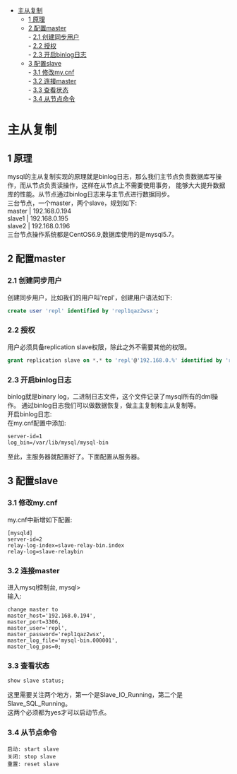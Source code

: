 - [主从复制](#主从复制)  
    - [1 原理](#1-原理)  
    - [2 配置master](#2-配置master)  
            - [2.1 创建同步用户](#21-创建同步用户)  
            - [2.2 授权](#22-授权)  
            - [2.3 开启binlog日志](#23-开启binlog日志)
    - [3 配置slave](#3-配置slave)  
                - [3.1 修改my.cnf](#31-修改mycnf)  
                - [3.2 连接master](#32-连接master)  
                - [3.3 查看状态](#33-查看状态)  
                - [3.4 从节点命令](#34-从节点命令)          

# 主从复制  
## 1 原理  
mysql的主从复制实现的原理就是binlog日志，那么我们主节点负责数据库写操作，而从节点负责读操作，这样在从节点上不需要使用事务，
能够大大提升数据库的性能。从节点通过binlog日志来与主节点进行数据同步。  
三台节点，一个master，两个slave，规划如下:  
master | 192.168.0.194  
slave1 | 192.168.0.195  
slave2 | 192.168.0.196  
三台节点操作系统都是CentOS6.9,数据库使用的是mysql5.7。  

## 2 配置master  
### 2.1 创建同步用户  
创建同步用户，比如我们的用户叫'repl'，创建用户语法如下:  
```sql
create user 'repl' identified by 'repl1qaz2wsx';
```

### 2.2 授权  
用户必须具备replication slave权限，除此之外不需要其他的权限。  
```sql
grant replication slave on *.* to 'repl'@'192.168.0.%' identified by 'repl1qaz2wsx';
```

### 2.3 开启binlog日志
binlog就是binary log，二进制日志文件，这个文件记录了mysql所有的dml操作。
通过binlog日志我们可以做数据恢复，做主主复制和主从复制等。  
开启binlog日志:  
在my.cnf配置中添加:
```
server-id=1
log_bin=/var/lib/mysql/mysql-bin
```

至此，主服务器就配置好了。下面配置从服务器。

## 3 配置slave
### 3.1 修改my.cnf
my.cnf中新增如下配置:  
```
[mysqld]
server-id=2
relay-log-index=slave-relay-bin.index
relay-log=slave-relaybin
```

### 3.2 连接master
进入mysql控制台, mysql>  
输入:  
```
change master to 
master_host='192.168.0.194', 
master_port=3306,
master_user='repl',
master_password='repl1qaz2wsx',
master_log_file='mysql-bin.000001',
master_log_pos=0;
```

### 3.3 查看状态  
```
show slave status;  
```
这里需要关注两个地方，第一个是Slave_IO_Running，第二个是Slave_SQL_Running。  
这两个必须都为yes才可以启动节点。  

### 3.4 从节点命令  
```
启动: start slave  
关闭: stop slave  
重置: reset slave  
```

